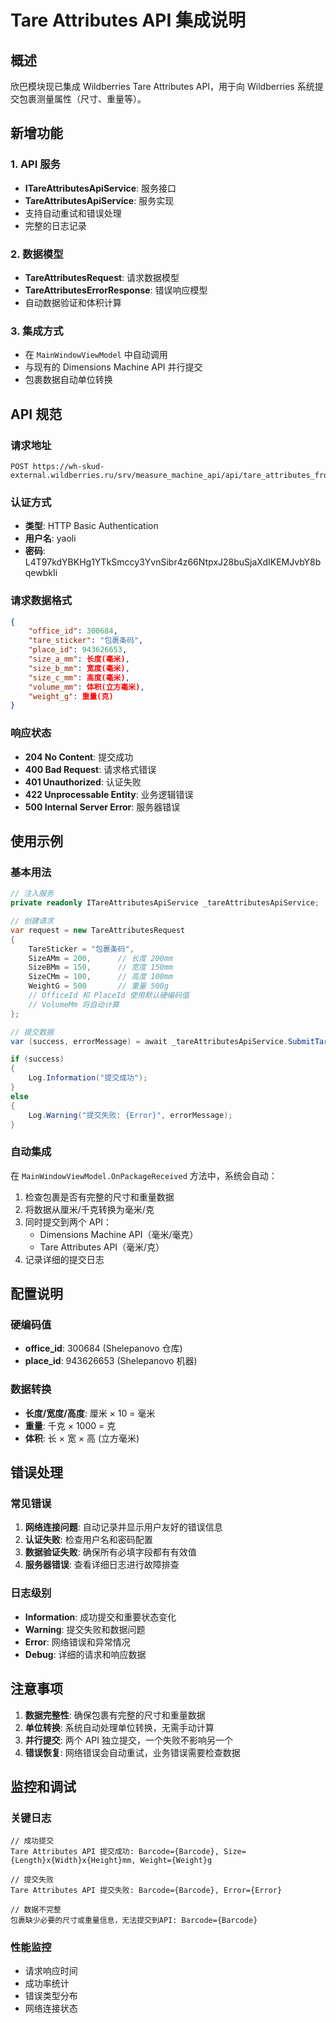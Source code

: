 # Tare Attributes API 集成说明

## 概述

欣巴模块现已集成 Wildberries Tare Attributes API，用于向 Wildberries 系统提交包裹测量属性（尺寸、重量等）。

## 新增功能

### 1. API 服务
- **ITareAttributesApiService**: 服务接口
- **TareAttributesApiService**: 服务实现
- 支持自动重试和错误处理
- 完整的日志记录

### 2. 数据模型
- **TareAttributesRequest**: 请求数据模型
- **TareAttributesErrorResponse**: 错误响应模型
- 自动数据验证和体积计算

### 3. 集成方式
- 在 `MainWindowViewModel` 中自动调用
- 与现有的 Dimensions Machine API 并行提交
- 包裹数据自动单位转换

## API 规范

### 请求地址
```
POST https://wh-skud-external.wildberries.ru/srv/measure_machine_api/api/tare_attributes_from_machine
```

### 认证方式
- **类型**: HTTP Basic Authentication
- **用户名**: yaoli
- **密码**: L4T97kdYBKHg1YTkSmccy3YvnSibr4z66NtpxJ28buSjaXdIKEMJvbY8bqewbkIi

### 请求数据格式
```json
{
    "office_id": 300684,
    "tare_sticker": "包裹条码",
    "place_id": 943626653,
    "size_a_mm": 长度(毫米),
    "size_b_mm": 宽度(毫米),
    "size_c_mm": 高度(毫米),
    "volume_mm": 体积(立方毫米),
    "weight_g": 重量(克)
}
```

### 响应状态
- **204 No Content**: 提交成功
- **400 Bad Request**: 请求格式错误
- **401 Unauthorized**: 认证失败
- **422 Unprocessable Entity**: 业务逻辑错误
- **500 Internal Server Error**: 服务器错误

## 使用示例

### 基本用法
```csharp
// 注入服务
private readonly ITareAttributesApiService _tareAttributesApiService;

// 创建请求
var request = new TareAttributesRequest
{
    TareSticker = "包裹条码",
    SizeAMm = 200,      // 长度 200mm
    SizeBMm = 150,      // 宽度 150mm  
    SizeCMm = 100,      // 高度 100mm
    WeightG = 500       // 重量 500g
    // OfficeId 和 PlaceId 使用默认硬编码值
    // VolumeMm 将自动计算
};

// 提交数据
var (success, errorMessage) = await _tareAttributesApiService.SubmitTareAttributesAsync(request);

if (success)
{
    Log.Information("提交成功");
}
else
{
    Log.Warning("提交失败: {Error}", errorMessage);
}
```

### 自动集成
在 `MainWindowViewModel.OnPackageReceived` 方法中，系统会自动：

1. 检查包裹是否有完整的尺寸和重量数据
2. 将数据从厘米/千克转换为毫米/克
3. 同时提交到两个 API：
   - Dimensions Machine API（毫米/毫克）
   - Tare Attributes API（毫米/克）
4. 记录详细的提交日志

## 配置说明

### 硬编码值
- **office_id**: 300684 (Shelepanovo 仓库)
- **place_id**: 943626653 (Shelepanovo 机器)

### 数据转换
- **长度/宽度/高度**: 厘米 × 10 = 毫米
- **重量**: 千克 × 1000 = 克
- **体积**: 长 × 宽 × 高 (立方毫米)

## 错误处理

### 常见错误
1. **网络连接问题**: 自动记录并显示用户友好的错误信息
2. **认证失败**: 检查用户名和密码配置
3. **数据验证失败**: 确保所有必填字段都有有效值
4. **服务器错误**: 查看详细日志进行故障排查

### 日志级别
- **Information**: 成功提交和重要状态变化
- **Warning**: 提交失败和数据问题
- **Error**: 网络错误和异常情况
- **Debug**: 详细的请求和响应数据

## 注意事项

1. **数据完整性**: 确保包裹有完整的尺寸和重量数据
2. **单位转换**: 系统自动处理单位转换，无需手动计算
3. **并行提交**: 两个 API 独立提交，一个失败不影响另一个
4. **错误恢复**: 网络错误会自动重试，业务错误需要检查数据

## 监控和调试

### 关键日志
```
// 成功提交
Tare Attributes API 提交成功: Barcode={Barcode}, Size={Length}x{Width}x{Height}mm, Weight={Weight}g

// 提交失败  
Tare Attributes API 提交失败: Barcode={Barcode}, Error={Error}

// 数据不完整
包裹缺少必要的尺寸或重量信息，无法提交到API: Barcode={Barcode}
```

### 性能监控
- 请求响应时间
- 成功率统计
- 错误类型分布
- 网络连接状态 